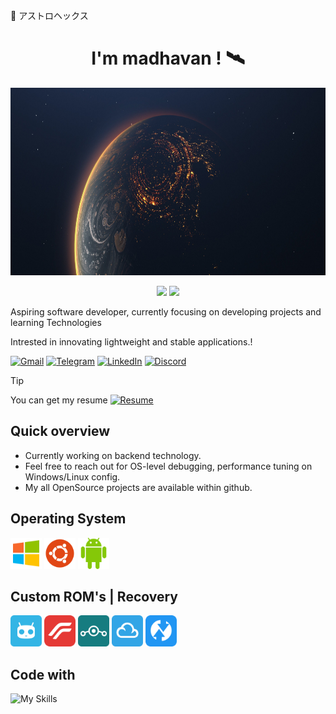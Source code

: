 <!--
  Introduction section
-->

🎏 アストロヘックス
<h1 align="center">I'm madhavan ! 🛰️ </h1>

<p align="center">
  <img title="Yep a space lover 🛰️!" src="./profile/hero-2.jpg" height=300 width=700/>
</p>

<p align="center">
  <img src="https://komarev.com/ghpvc/?username=astrohexdev&color=red"/>
  <img src="https://img.shields.io/badge/boot-Fixed-green?logo=gnubash&logoColor=white"/>
</p>

<!--
  About section
-->

Aspiring software developer, currently focusing on developing projects and learning Technologies

Intrested in innovating lightweight and stable applications.!

<!--
  Contact section
-->

[![Gmail](https://img.shields.io/badge/Gmail-E53935?style=for-the-badge&logo=gmail&logoColor=white)](mailto:madhavan4253@gmail.com)
[![Telegram](https://img.shields.io/badge/Telegram-2CA5E0?style=for-the-badge&logo=telegram&logoColor=white)](https://t.me/madhavanmi)
[![LinkedIn](https://img.shields.io/badge/LinkedIn-00A862?style=for-the-badge&logo=maildotru&logoColor=white)](https://linkedin.com/in/madhavan-dev)
[![Discord](https://img.shields.io/badge/Discord-5865F2?style=for-the-badge&logo=discord&logoColor=white)](https://discord.com/users/userid/1195338866014568508)

<!--
  Resume section
-->

> [!TIP]
> You can get my resume [![Resume](https://img.shields.io/badge/View_Here-F39C12?style=social&logo=googledrive&logoColor=E74C3C)](https://drive.google.com/file/d/1osbujvn5US7gW42G0oyKrFi52WabtCid)

## Quick overview
- Currently working on backend technology.
- Feel free to reach out for OS-level debugging, performance tuning on Windows/Linux config.
- My all OpenSource projects are available within github.

<!--
  Skill section
-->

## Operating System
<p>
  <img src="./logo/windows.svg" title="Windows" width=50 height=50/>
  <img src="./logo/ubuntu.svg" title="Ubuntu" width=50 height=50/>
  <img src="./logo/android.svg" title="Android" width=50 height=50/>
</p>

## Custom ROM's | Recovery
<p>
  <img src="./logo/cyanogen.svg" title="Cyanogenmod" width=50 height=50/>
  <img src="./logo/remix.svg" title="Resurrection Remix" width=50 height=50/>
  <img src="./logo/lineage.svg" title="Lineage Os" width=50 height=50/>
  <img src="./logo/flyme.svg" title="Flyme Os" width=50 height=50/>
  <img src="./logo/twrp.svg" title="TWRP Recovery" width=50 height=50/>
</p>

## Code with
![My Skills](https://skillicons.dev/icons?i=html,css,js,bash,java,python,mysql)

<!-- 
## Disclaimer

All product names, logos, and brands are property of their respective owners.  
The SVG icons/logos provided in this repository are custom recreations for illustrative and non-commercial purposes only.
-->
